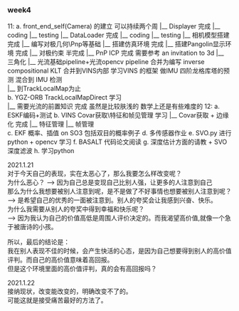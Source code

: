 <!--
 * @Author: Liu Weilong
 * @Date: 2021-01-18 09:03:45
 * @LastEditors: Liu Weilong
 * @LastEditTime: 2021-05-21 17:05:10
 * @FilePath: /3rd-test-learning/work_record/learning_task/week_plan_collection_2021/week4.md
 * @Description: 
-->


### week4

11:
   a. front_end_self(Camera) 的建立 可以持续两个周
        |__ Displayer                完成
            |__ coding
            |__ testing
        |__ DataLoader               完成
            |__ coding
            |__ testing
        |__ 相机模型搭建               完成
        |__ 编写对极几何\Pnp等基础
            |__ 搭建仿真环境           完成
            |__ 搭建Pangolin显示环境   完成
            |__ 对极约束              半完成
            |__ PnP ICP              完成   需要参考  an invitation to 3d
            |__ 三角化
        |__ 光流基础pipeline+光流opencv pipeline   合并为编写 inverse compositional KLT 合并到VINS内部 
                                                 学习VINS 的框架 做IMU 四阶龙格库塔的预测  混合到 IMU 检测    
        |__ 到TrackLocalMap为止       
    b. YGZ-ORB TrackLocalMapDirect 学习  
        |__ 需要光流的前置知识             完成 虽然是比较肤浅的 数学上还是有些难度的
12:
    a. ESKF编码+测试
    b. VINS Covar获取\特征和帧见管理 学习 
        |__ Covar获取 + 边缘化     完成
        |__ 特征管理
        |__ 帧管理      
    c. EKF 概率、插值 on SO3 包括双目的概率例子
    d. 多传感器作业
    e. SVO.py 进行python + opencv 学习
    f. BASALT 代码论文阅读
    g. 深度估计方面的请教 + SVO 深度滤波
    h. 学习python

2021.1.21<br>
对于今天自己的表现，实在太恶心了，那么我要怎么样改变呢？<br>
为什么恶心？ --> 因为自己总是变现自己比别人强，让更多的人注意到自己<br>
那么为什么我想要被别人注意到呢，是不是做了不好事情也想要被别人注意到呢？<br>
--> 是希望自己的优秀的一面被注意到。别人的夸奖会让我感到兴奋、快乐。<br>
为什么我需要从别人的夸奖中得到幸福和快乐呢？<br>
--> 因为我认为自己的价值高低是周围人评价决定的。而我渴望高价值,就像一个急于被唐诗的小孩。<br>

所以，最后的结论是：<br>
我在别人表现不佳的时候，会产生快活的心态，是因为自己想要得到别人的高价值评判。而自己的高价值意味着高回报。<br>
但是这个环境里面的高价值评判，真的会有高回报吗？<br>

2021.1.22<br>
接纳现状，改变能改变的，明确改变不了的。<br>
可能这就是接受痛苦最好的方法了。<br>